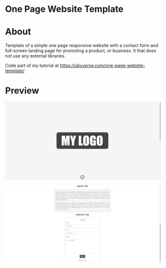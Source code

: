 # One Page Website Template

# About

Template of a simple one page responsive website with a contact form and full-screen landing page for promoting a product, or business. It that does not use any external libraries.

Code part of my tutorial at https://ubuverse.com/one-page-website-template/

# Preview

![](preview_1.png)

![](preview_2.png)
